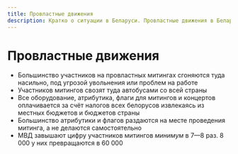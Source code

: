 ```yaml
---
title: Провластные движения
description: Кратко о ситуации в Беларуси. Провластные движения в Беларуси.
---
```


# Провластные движения

- Большинство участников на провластных митингах сгоняются туда насильно, под угрозой увольнения или проблем на работе
- Участников митингов свозят туда автобусами со всей страны
- Все оборудование, атрибутика, флаги для митингов и концертов оплачивается за счёт налогов всех белорусов извлекаясь из местных бюджетов и бюджетов страны
- Большинство атрибутики и флагов раздаются на месте проведения митинга, а не делаются самостоятельно
- МВД завышают цифру участников митингов *минимум* в 7—8 раз. 8 000 у них превращаются в 60 000
